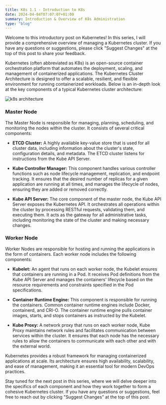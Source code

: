 ```yaml
---
title: K8s 1.1 - Introduction to K8s
date: 2024-04-04T07:07:07+01:00
summary: Introduction & Overview of K8s Administration
type: "blog"
---
```


Welcome to this introductory post on Kubernetes! In this series, I will provide a comprehensive overview of managing a Kubernetes cluster. If you have any questions or suggestions, please click "Suggest Changes" at the top of this post to share your feedback.

Kubernetes (often abbreviated as K8s) is an open-source container orchestration platform that automates the deployment, scaling, and management of containerized applications. The Kubernetes Cluster Architecture is designed to offer a scalable, resilient, and flexible environment for running containerized workloads. Below is an in-depth look at the key components of a typical Kubernetes cluster architecture:

![k8s architecture](https://kubernetes.io/images/docs/kubernetes-cluster-architecture.svg)

### Master Node
The Master Node is responsible for managing, planning, scheduling, and monitoring the nodes within the cluster. It consists of several critical components:

- **ETCD Cluster:** A highly available key-value store that is used for all cluster data, including information about the cluster's state, configuration details, and metadata. The ETCD cluster listens for instructions from the Kube API Server.
  
- **Kube Controller Manager:** This component handles various controller functions such as node lifecycle management, replication, and endpoint tracking. It ensures that the desired number of replicas for a given application are running at all times, and manages the lifecycle of nodes, ensuring they are added or removed correctly.

- **Kube API Server:** The core component of the master node, the Kube API Server exposes the Kubernetes API. It orchestrates all operations within the cluster by processing RESTful requests, validating them, and executing them. It acts as the gateway for all administrative tasks, including monitoring the state of the cluster and making necessary changes.

### Worker Node
Worker Nodes are responsible for hosting and running the applications in the form of containers. Each worker node includes the following components:

- **Kubelet:** An agent that runs on each worker node, the Kubelet ensures that containers are running in a Pod. It receives Pod definitions from the Kube API Server and manages the containers' lifecycle based on the resource requirements and constraints specified in the Pod specifications.

- **Container Runtime Engine:** This component is responsible for running the containers. Common container runtime engines include Docker, containerd, and CRI-O. The container runtime engine pulls container images, starts, and stops containers as instructed by the Kubelet.

- **Kube Proxy:** A network proxy that runs on each worker node, Kube Proxy maintains network rules and facilitates communication between services within the cluster. It ensures that each node has the necessary rules to allow the containers to communicate with each other and with the external world.

Kubernetes provides a robust framework for managing containerized applications at scale. Its architecture ensures high availability, scalability, and ease of management, making it an essential tool for modern DevOps practices.

Stay tuned for the next post in this series, where we will delve deeper into the specifics of each component and how they work together to form a cohesive Kubernetes cluster. If you have any questions or suggestions, feel free to reach out by clicking "Suggest Changes" at the top of this post.
